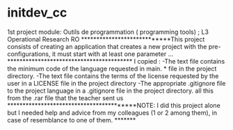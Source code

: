 # initdev_cc

1st project module: Outils de programmation ( programming tools) ; L3 Operational Research RO
****************************This project consists of creating an application that creates a new project with the pre-configurations, it must start with at least one parameter ... *****************************************
I copied :
-The text file contains the minimum code of the language requested in main. * file in the project directory.
-The text file contains the terms of the license requested by the user in a LICENSE file in the project directory
-The appropriate .gitignore file to the project language in a .gitignore file in the project directory.
all this from the .rar file that the teacher sent us
*****************************************NOTE:
I did this project alone but I needed help and advice from my colleagues (1 or 2 among them), in case of resemblance to one of them. *******
